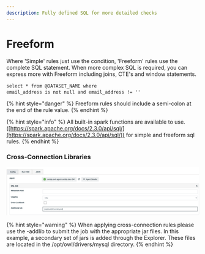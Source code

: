 ```yaml
---
description: Fully defined SQL for more detailed checks
---
```


# Freeform

Where 'Simple' rules just use the condition, 'Freeform' rules use the complete SQL statement. When more complex SQL is required, you can express more with Freeform including joins, CTE's and window statements.

```
select * from @DATASET_NAME where 
email_address is not null and email_address != '' 
```

{% hint style="danger" %}
Freeform rules should include a semi-colon at the end of the rule value.
{% endhint %}

{% hint style="info" %}
All built-in spark functions are available to use. ([https://spark.apache.org/docs/2.3.0/api/sql/](https://spark.apache.org/docs/2.3.0/api/sql/)) for simple and freeform sql rules.‌
{% endhint %}

### Cross-Connection Libraries

![](<../../../../../.gitbook/assets/image (141).png>)

{% hint style="warning" %}
When applying cross-connection rules please use the -addlib to submit the job with the appropriate jar files.  In this example, a secondary set of jars is added through the Explorer. These files are located in the /opt/owl/drivers/mysql directory.
{% endhint %}
